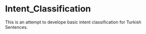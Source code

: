 # Intent_Classification
This is an attempt to develope basic intent classification for Turkish Sentences.

